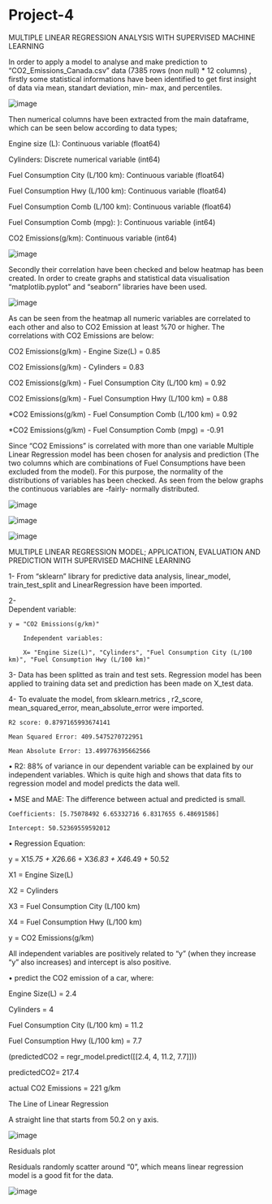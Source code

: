 # Project-4

MULTIPLE LINEAR REGRESSION ANALYSIS WITH SUPERVISED MACHINE LEARNING

In order to apply a model to analyse and make prediction to “CO2_Emissions_Canada.csv” data (7385 rows (non null) * 12 columns) , firstly some statistical informations have been identified to get first insight of data via mean, standart deviation, min- max, and percentiles.

![image](https://github.com/baller01/Project-4/assets/121508137/003ab59e-273f-47b8-b1d9-b497611442aa)

Then numerical columns have been extracted from the main dataframe, which can be seen below according to data types;

Engine size (L): Continuous variable (float64)

Cylinders: Discrete numerical variable (int64)

Fuel Consumption City (L/100 km): Continuous variable (float64)

Fuel Consumption Hwy (L/100 km): Continuous variable (float64)

Fuel Consumption Comb (L/100 km): Continuous variable (float64)

Fuel Consumption Comb (mpg):  ): Continuous variable  (int64)

CO2 Emissions(g/km):   Continuous variable (int64)

![image](https://github.com/baller01/Project-4/assets/121508137/c623e1e8-ad9b-4f1a-b85e-e32c7740a812)

Secondly their correlation have been checked and below heatmap has been created. In order to create graphs and statistical data visualisation  “matplotlib.pyplot” and “seaborn”  libraries have been used.

![image](https://github.com/baller01/Project-4/assets/121508137/1b2be6c2-c9bb-4ce8-96cb-3b32448f22ac)


As can be seen from the heatmap all numeric variables are correlated to each other and also to CO2 Emission at least %70 or higher. The correlations with CO2 Emissions are below:

CO2 Emissions(g/km) - Engine Size(L) = 0.85

CO2 Emissions(g/km) - Cylinders = 0.83

CO2 Emissions(g/km) - Fuel Consumption City (L/100 km) = 0.92

CO2 Emissions(g/km) - Fuel Consumption Hwy (L/100 km) = 0.88

*CO2 Emissions(g/km) - Fuel Consumption Comb (L/100 km) = 0.92

*CO2 Emissions(g/km) - Fuel Consumption Comb (mpg) = -0.91

Since “CO2 Emissions” is correlated with more than one variable Multiple Linear Regression model has been chosen for analysis and prediction (The two columns which are combinations of Fuel Consumptions have been excluded from the model). For this purpose, the normality of the distributions of variables has been checked. As seen from the below graphs the continuous variables are -fairly- normally distributed.


![image](https://github.com/baller01/Project-4/assets/121508137/b365fd63-28ca-4393-bef7-2fec7f033f06)

![image](https://github.com/baller01/Project-4/assets/121508137/60e9fbe6-6f20-49c0-ac5d-75713ab6c67b)

![image](https://github.com/baller01/Project-4/assets/121508137/c81bbf3b-8dbb-45bf-8100-f2d6fe986ed0)



MULTIPLE LINEAR REGRESSION MODEL; APPLICATION, EVALUATION AND PREDICTION WITH SUPERVISED MACHINE LEARNING


1-	From “sklearn” library for predictive data analysis, linear_model, train_test_split and LinearRegression have been imported.

2-	   
        Dependent variable:

 	y = "CO2 Emissions(g/km)"
  
        Independent variables:
    
        X= "Engine Size(L)", "Cylinders", "Fuel Consumption City (L/100 km)", "Fuel Consumption Hwy (L/100 km)"

3-	Data has been splitted as train and test sets. Regression model has been applied to training data set and prediction has been 
        made on X_test data.

4-	To evaluate the model, from sklearn.metrics , r2_score, mean_squared_error, mean_absolute_error were imported.

	R2 score: 0.8797165993674141
 
	Mean Squared Error: 409.5475270722951
 
	Mean Absolute Error: 13.499776395662566
       

•	R2: 88% of variance in our dependent variable can be explained by our independent variables. Which is quite high and shows that data fits to regression model and model predicts the data well.

•	MSE and MAE:  The difference between actual and predicted is small.


	Coefficients: [5.75078492 6.65332716 6.8317655 6.48691586]

	Intercept: 50.52369559592012
 

•	Regression Equation:

y = X1*5.75 + X2*6.66 + X3*6.83 + X4*6.49 + 50.52

X1 = Engine Size(L)

X2 = Cylinders

X3 = Fuel Consumption City (L/100 km)

X4 = Fuel Consumption Hwy (L/100 km)

y = CO2 Emissions(g/km)

All independent variables are positively related to “y” (when they increase “y” also increases) and intercept is also positive. 

•	predict the CO2 emission of a car, where:

Engine Size(L) =  2.4
	
Cylinders =  4 
  
Fuel Consumption City (L/100 km) = 11.2 
 
Fuel Consumption Hwy (L/100 km) = 7.7
	
(predictedCO2 = regr_model.predict([[2.4, 4, 11.2, 7.7]]))
 
predictedCO2=  217.4 
 
actual CO2 Emissions = 221 g/km


The Line of Linear Regression

A straight line that starts from 50.2 on y axis.

![image](https://github.com/baller01/Project-4/assets/121508137/231e4857-d045-45c2-9098-f0e4ae7b6a86)


Residuals plot

Residuals randomly scatter around “0”, which means linear regression model is a good fit for the data.

![image](https://github.com/baller01/Project-4/assets/121508137/d8080275-cf6f-4bfd-9227-70ede721418e)



